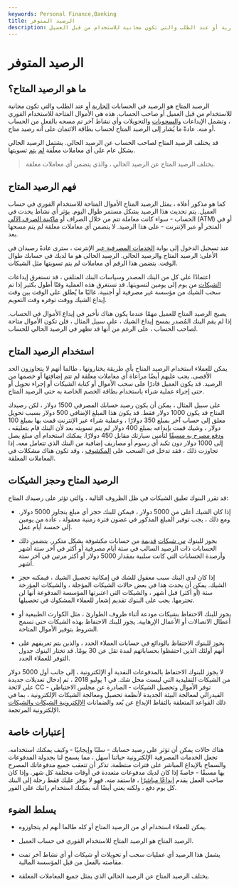 ```yaml
---
keywords: Personal Finance,Banking
title: الرصيد المتوفر
description: تعرف على المزيد حول الرصيد المتاح أو الرصيد في الحسابات الجارية أو عند الطلب والتي تكون مجانية للاستخدام من قبل العميل.
---
```


# الرصيد المتوفر
## ما هو الرصيد المتاح؟

الرصيد المتاح هو الرصيد في الحسابات [الجارية](/checkingaccount) أو عند الطلب والتي تكون مجانية للاستخدام من قبل العميل أو صاحب الحساب. هذه هي الأموال المتاحة للاستخدام الفوري ، وتشمل الإيداعات [والسحوبات](/withdrawal) والتحويلات وأي نشاط آخر تم مسحه بالفعل من الحساب أو منه. عادةً ما يُشار إلى الرصيد المتاح لحساب بطاقة الائتمان على أنه رصيد متاح.

قد يختلف الرصيد المتاح لصاحب الحساب عن الرصيد الحالي. يشتمل الرصيد الحالي بشكل عام على أي معاملات معلّقة [لم](/transaction) [يتم](/transaction) تسويتها.

> يختلف الرصيد المتاح عن الرصيد الحالي ، والذي يتضمن أي معاملات معلقة.

>

## فهم الرصيد المتاح

كما هو مذكور أعلاه ، يمثل الرصيد المتاح الأموال المتاحة للاستخدام الفوري في حساب العميل. يتم تحديث هذا الرصيد بشكل مستمر طوال اليوم. يؤثر أي نشاط يحدث في الحساب - سواء كانت معاملة تتم من خلال الصراف أو [ماكينة الصرف الآلي](/atm) (ATM) أو في المتجر أو عبر الإنترنت - على هذا الرصيد. لا يتضمن أي معاملات معلقة لم يتم مسحها بعد.

عند تسجيل الدخول إلى بوابة [الخدمات المصرفية عبر](/onlinebanking) الإنترنت ، سترى عادةً رصيدان في الأعلى: الرصيد المتاح والرصيد الحالي. الرصيد الحالي هو ما لديك في حسابك طوال الوقت. يتضمن هذا الرقم أي معاملات لم يتم تسويتها مثل الشيكات.

اعتمادًا على كل من البنك المصدر وسياسات البنك المتلقي ، قد تستغرق إيداعات [الشيكات](/check) من يوم إلى يومين لتسويتها. قد تستغرق هذه العملية وقتًا أطول بكثير إذا تم سحب الشيك من مؤسسة غير مصرفية أو أجنبية. غالبًا ما يُطلق على الوقت بين وقت إيداع الشيك ووقت توفره وقت التعويم.

يصبح الرصيد المتاح للعميل مهمًا عندما يكون هناك تأخير في إيداع الأموال في الحساب. إذا لم يقم البنك المُصدر بمسح إيداع الشيك ، على سبيل المثال ، فلن تكون الأموال متاحة لصاحب الحساب ، على الرغم من أنها قد تظهر في الرصيد الحالي للحساب.

## استخدام الرصيد المتاح

يمكن للعملاء استخدام الرصيد المتاح بأي طريقة يختارونها ، طالما أنهم لا يتجاوزون الحد الأقصى. يجب عليهم أيضًا مراعاة أي معاملات معلقة لم تتم إضافتها أو خصمها من الرصيد. قد يكون العميل قادرًا على سحب الأموال أو كتابة الشيكات أو إجراء تحويل أو حتى إجراء عملية شراء باستخدام بطاقة الخصم الخاصة به حتى الرصيد المتاح.

على سبيل المثال ، يمكن أن يكون رصيد حسابك المصرفي 1500 دولار ، لكن رصيدك المتاح قد يكون 1000 دولار فقط. قد يكون هذا المبلغ الإضافي 500 دولار بسبب تحويل معلق إلى حساب آخر بمبلغ 350 دولارًا ، وعملية شراء عبر الإنترنت قمت بها بمبلغ 100 دولار ، وشيك قمت بإيداعه بمبلغ 400 دولار لم يتم تسويته بعد لأن البنك قام بتعليقه ، [ودفع مصرح به مسبقًا](/automatic-bill-payment) لتأمين سيارتك مقابل 450 دولارًا. يمكنك استخدام أي مبلغ يصل إلى 1000 دولار دون تكبد أي رسوم أو مصاريف إضافية من البنك الذي تتعامل معه. إذا تجاوزت ذلك ، فقد تدخل في السحب على [المكشوف](/overdraft) ، وقد تكون هناك مشكلات في المعاملات المعلقة.

## الرصيد المتاح وحجز الشيكات

قد تقرر البنوك تعليق الشيكات في ظل الظروف التالية ، والتي تؤثر على رصيدك المتاح:

- إذا كان الشيك أعلى من 5000 دولار ، فيمكن للبنك حجز أي مبلغ يتجاوز 5000 دولار. ومع ذلك ، يجب توفير المبلغ المذكور في غضون فترة زمنية معقولة ، عادة من يومين إلى خمسة أيام عمل.

- يجوز للبنوك [س شيكات](/check-hold) [قديمة](/check-hold) من حسابات مكشوفة بشكل متكرر. يتضمن ذلك الحسابات ذات الرصيد السالب في ستة أيام مصرفية أو أكثر في آخر ستة أشهر وأرصدة الحسابات التي كانت سلبية بمقدار 5000 دولار أو أكثر مرتين في آخر ستة أشهر.

- إذا كان لدى البنك سبب معقول للشك في إمكانية تحصيل الشيك ، فيمكنه حجز الشيك. يمكن أن يحدث هذا في بعض حالات الشيكات المؤجلة ، والشيكات المؤرخة ستة (أو أكثر) قبل أشهر ، والشيكات التي اعتبرتها المؤسسة المدفوعة أنها لن تحترمها. يجب على البنوك تقديم إشعار للعملاء المشكوك في تحصيلها.

- يجوز للبنك الاحتفاظ بشيكات مودعة أثناء ظروف الطوارئ ، مثل الكوارث الطبيعية أو أعطال الاتصالات أو الأعمال الإرهابية. يجوز للبنك الاحتفاظ بهذه الشيكات حتى تسمح الشروط بتوفير الأموال المتاحة.

- يجوز للبنوك الاحتفاظ بالودائع في حسابات العملاء الجدد ، والذين يتم تعريفهم على أنهم أولئك الذين احتفظوا بحساباتهم لمدة تقل عن 30 يومًا. قد تختار البنوك جدول التوفر للعملاء الجدد.

لا يجوز للبنوك الاحتفاظ بالمدفوعات النقدية أو الإلكترونية ، إلى جانب أول 5000 دولار من الشيكات التقليدية التي ليست محل شك. في 1 يوليو 2018 ، تم إدخال تعديلات جديدة على لائحة CC - توفر الأموال وتحصيل الشيكات - الصادرة عن مجلس الاحتياطي الفيدرالي لمعالجة البيئة الجديدة لأنظمة تحصيل ومعالجة الشيكات الإلكترونية ، بما في ذلك القواعد المتعلقة بالتقاط الإيداع عن بُعد والضمانات [الإلكترونية الشيكات والشيكات](/electroniccheck) الإلكترونية المرتجعة.

## إعتبارات خاصة

هناك حالات يمكن أن تؤثر على رصيد حسابك - سلبًا وإيجابيًا - وكيف يمكنك استخدامه. تجعل الخدمات المصرفية الإلكترونية حياتنا أسهل ، مما يسمح لنا بجدولة المدفوعات والسماح بالإيداع المباشر على فترات منتظمة. تذكر أن تتعقب جميع مدفوعاتك المصرح بها مسبقًا - خاصةً إذا كان لديك مدفوعات متعددة في أوقات مختلفة كل شهر. وإذا كان صاحب العمل يقدم [إيداعًا مباشرًا](/directdeposit) ، فاستفد منه. فهو لا يوفر عليك فقط رحلة إلى البنك كل يوم دفع ، ولكنه يعني أيضًا أنه يمكنك استخدام راتبك على الفور.

## يسلط الضوء

- يمكن للعملاء استخدام أي من الرصيد المتاح أو كله طالما أنهم لم يتجاوزوه.

- الرصيد المتاح هو الرصيد المتاح للاستخدام الفوري في حساب العميل.

- يشمل هذا الرصيد أي عمليات سحب أو تحويلات أو شيكات أو أي نشاط آخر تمت مقاصته بالفعل من قبل المؤسسة المالية.

- يختلف الرصيد المتاح عن الرصيد الحالي الذي يمثل جميع المعاملات المعلقة.

